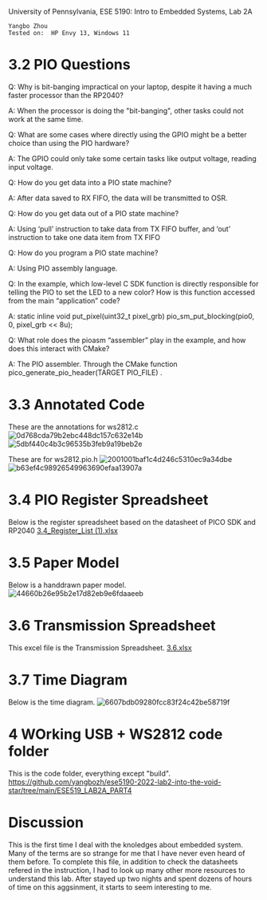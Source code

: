 University of Pennsylvania, ESE 5190: Intro to Embedded Systems, Lab 2A

    Yangbo Zhou
    Tested on:  HP Envy 13, Windows 11

# 3.2 PIO Questions

Q: Why is bit-banging impractical on your laptop, despite it having a 
much faster processor than the RP2040?  

A: When the processor is doing the "bit-banging", other tasks could not work at the same time.

Q: What are some cases where directly using the GPIO might be a 
better choice than using the PIO hardware?

A: The GPIO could only take some certain tasks like output voltage, reading input voltage.

Q: How do you get data into a PIO state machine? 

A: After data saved to RX FIFO, the data will be transmitted to OSR.

Q: How do you get data out of a PIO state machine? 

A: Using ‘pull’ instruction to take data from TX FIFO buffer, and ‘out’ instruction to take one data item from TX FIFO

Q: How do you program a PIO state machine? 

A: Using PIO assembly language.

Q: In the example, which low-level C SDK function is directly 
responsible for telling the PIO to set the LED to a new color? How 
is this function accessed from the main “application” code? 

A: static inline void put_pixel(uint32_t pixel_grb) 
   pio_sm_put_blocking(pio0, 0, pixel_grb << 8u);

Q: What role does the pioasm “assembler” play in the example, and 
how does this interact with CMake? 

A: The PIO assembler. Through the CMake function pico_generate_pio_header(TARGET PIO_FILE) .



# 3.3 Annotated Code

These are the annotations for ws2812.c
![0d768cda79b2ebc448dc157c632e14b](https://user-images.githubusercontent.com/90922933/196425755-6f1a7466-e713-4dde-9685-25b4ae38d844.jpg)
![5dbf440c4b3c96535b3feb9a19beb2e](https://user-images.githubusercontent.com/90922933/196425766-2b21666c-6b98-4676-8ebb-232a024b4506.jpg)

These are for ws2812.pio.h
![2001001baf1c4d246c5310ec9a34dbe](https://user-images.githubusercontent.com/90922933/196425508-63e54a57-6ac9-4011-9978-f7823838cd63.jpg)
![b63ef4c98926549963690efaa13907a](https://user-images.githubusercontent.com/90922933/196425514-9624f16a-4777-49f0-a10a-ca412754c13c.jpg)



# 3.4 PIO Register Spreadsheet

Below is the register spreadsheet based on the datasheet of PICO SDK and RP2040
[3.4_Register_List (1).xlsx](https://github.com/yangbozh/ese5190-2022-lab2-into-the-void-star/files/9809592/3.4_Register_List.1.xlsx)


# 3.5 Paper Model

Below is a handdrawn paper model.
![44660b26e95b2e17d82eb9e6fdaaeeb](https://user-images.githubusercontent.com/90922933/196410738-db473f5e-08ed-467b-92c5-5916fb40a288.jpg)

# 3.6 Transmission Spreadsheet

This excel file is the Transmission Spreadsheet. 
[3.6.xlsx](https://github.com/yangbozh/ese5190-2022-lab2-into-the-void-star/files/9809572/3.6.xlsx)

# 3.7 Time Diagram

Below is the time diagram.
![6607bdb09280fcc83f24c42be58719f](https://user-images.githubusercontent.com/90922933/196410797-2b88e8aa-5ce0-40b2-9421-4cb24d428b67.jpg)

# 4 WOrking USB + WS2812 code folder

This is the code folder, everything except "build". 
https://github.com/yangbozh/ese5190-2022-lab2-into-the-void-star/tree/main/ESE519_LAB2A_PART4

# Discussion

This is the first time I deal with the knoledges about embedded system. Many of the terms are so strange for me that I have never even heard
of them before. To complete this file, in addition to check the datasheets refered in the instruction, I had to look up many other more resources to understand this lab. After stayed up two nights and spent dozens of hours of time on this aggsinment, it starts to seem interesting to me.

